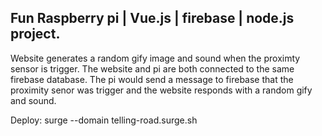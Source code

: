 ## Fun Raspberry pi | Vue.js | firebase | node.js project. 
Website generates a random gify image and sound when the proximty sensor is trigger. The website and pi are both connected to the same firebase database. The pi would send a message to firebase that the proximity senor was trigger and the website responds with a random gify and sound.

Deploy: surge --domain telling-road.surge.sh
